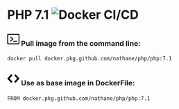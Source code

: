 # PHP 7.1 ![Docker CI/CD](https://github.com/nathane/php/workflows/Docker%20CI/CD/badge.svg?branch=7.1)

### ![Terminal](icons/terminal.svg) Pull image from the command line:

```
docker pull docker.pkg.github.com/nathane/php/php:7.1
```

### ![Code](icons/code.svg) Use as base image in DockerFile:

```
FROM docker.pkg.github.com/nathane/php/php:7.1
```
